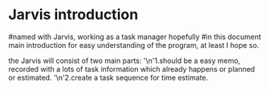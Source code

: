 # Jarvis introduction
#named with Jarvis, working as a task manager hopefully
#in this document main introduction for easy understanding of the program, at least I hope so.

the Jarvis will consist of two main parts:
'\n'1.should be a easy memo, recorded with a lots of task information which already happens or planned or estimated.
'\n'2.create a task sequence for time estimate.
